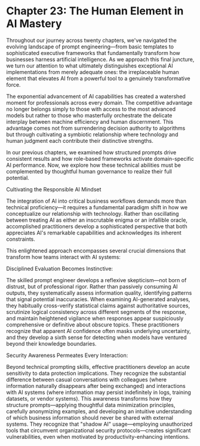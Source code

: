 # Chapter 23: The Human Element in AI Mastery

Throughout our journey across twenty chapters, we've navigated the evolving landscape of prompt engineering—from basic templates to sophisticated executive frameworks that fundamentally transform how businesses harness artificial intelligence. As we approach this final juncture, we turn our attention to what ultimately distinguishes exceptional AI implementations from merely adequate ones: the irreplaceable human element that elevates AI from a powerful tool to a genuinely transformative force.

The exponential advancement of AI capabilities has created a watershed moment for professionals across every domain. The competitive advantage no longer belongs simply to those with access to the most advanced models but rather to those who masterfully orchestrate the delicate interplay between machine efficiency and human discernment. This advantage comes not from surrendering decision authority to algorithms but through cultivating a symbiotic relationship where technology and human judgment each contribute their distinctive strengths.

In our previous chapters, we examined how structured prompts drive consistent results and how role-based frameworks activate domain-specific AI performance. Now, we explore how these technical abilities must be complemented by thoughtful human governance to realize their full potential.

Cultivating the Responsible AI Mindset

The integration of AI into critical business workflows demands more than technical proficiency—it requires a fundamental paradigm shift in how we conceptualize our relationship with technology. Rather than oscillating between treating AI as either an inscrutable enigma or an infallible oracle, accomplished practitioners develop a sophisticated perspective that both appreciates AI's remarkable capabilities and acknowledges its inherent constraints.

This enlightened approach encompasses several crucial dimensions that transform how teams interact with AI systems:

Disciplined Evaluation Becomes Instinctive: 

The skilled prompt engineer develops a reflexive skepticism—not born of distrust, but of professional rigor. Rather than passively consuming AI outputs, they systematically assess information quality, identifying patterns that signal potential inaccuracies. When examining AI-generated analyses, they habitually cross-verify statistical claims against authoritative sources, scrutinize logical consistency across different segments of the response, and maintain heightened vigilance when responses appear suspiciously comprehensive or definitive about obscure topics. These practitioners recognize that apparent AI confidence often masks underlying uncertainty, and they develop a sixth sense for detecting when models have ventured beyond their knowledge boundaries.

Security Awareness Permeates Every Interaction: 

Beyond technical prompting skills, effective practitioners develop an acute sensitivity to data protection implications. They recognize the substantial difference between casual conversations with colleagues (where information naturally disappears after being exchanged) and interactions with AI systems (where information may persist indefinitely in logs, training datasets, or vendor systems). This awareness transforms how they structure prompts—applying thoughtful data minimization principles, carefully anonymizing examples, and developing an intuitive understanding of which business information should never be shared with external systems. They recognize that "shadow AI" usage—employing unauthorized tools that circumvent organizational security protocols—creates significant vulnerabilities, even when motivated by productivity-enhancing intentions.

